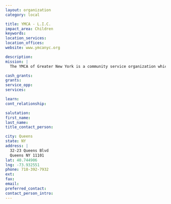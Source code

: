 ```yaml
---
layout: organization
category: local

title: YMCA - L.I.C.
impact_area: Children
keywords: 
location_services: 
location_offices: 
website: www.ymcanyc.org

description: 
mission: |
  The YMCA of Greater New York is a community service organization which promotes positive values through programs that build spirit, mind and body, welcoming all people, with a focus on youth.

cash_grants: 
grants: 
service_opp: 
services: 

learn: 
cont_relationship: 

salutation: 
first_name: 
last_name: 
title_contact_person: 

city: Queens
state: NY
address: |
  32-23 Queens Blvd     
  Queens NY 11101
lat: 40.744906
lng: -73.932551
phone: 718-392-7932
ext: 
fax: 
email: 
preferred_contact: 
contact_person_intro: 
---
```

